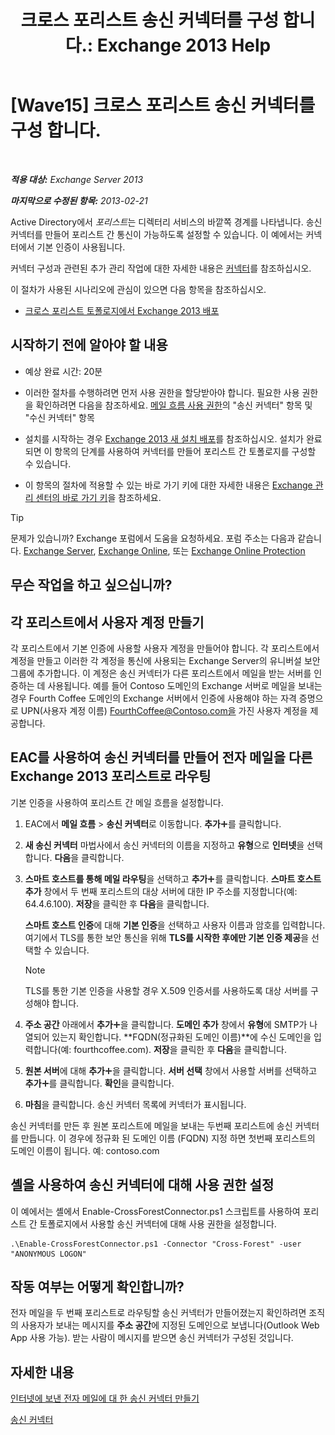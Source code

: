 ﻿---
title: " 크로스 포리스트 송신 커넥터를 구성 합니다.: Exchange 2013 Help"
TOCTitle: " 크로스 포리스트 송신 커넥터를 구성 합니다."
ms:assetid: 7840d172-071e-4f13-9379-2fe1eee1a7cc
ms:mtpsurl: https://technet.microsoft.com/ko-kr/library/JJ945053(v=EXCHG.150)
ms:contentKeyID: 52058089
ms.date: 05/22/2018
mtps_version: v=EXCHG.150
ms.translationtype: MT
---

# [Wave15] 크로스 포리스트 송신 커넥터를 구성 합니다.

 

_**적용 대상:** Exchange Server 2013_

_**마지막으로 수정된 항목:** 2013-02-21_

Active Directory에서 *포리스트*는 디렉터리 서비스의 바깥쪽 경계를 나타냅니다. 송신 커넥터를 만들어 포리스트 간 통신이 가능하도록 설정할 수 있습니다. 이 예에서는 커넥터에서 기본 인증이 사용됩니다.

커넥터 구성과 관련된 추가 관리 작업에 대한 자세한 내용은 [커넥터](connectors-exchange-2013-help.md)를 참조하십시오.

이 절차가 사용된 시나리오에 관심이 있으면 다음 항목을 참조하십시오.

  - [크로스 포리스트 토폴로지에서 Exchange 2013 배포](deploy-exchange-2013-in-a-cross-forest-topology-exchange-2013-help.md)

## 시작하기 전에 알아야 할 내용

  - 예상 완료 시간: 20분

  - 이러한 절차를 수행하려면 먼저 사용 권한을 할당받아야 합니다. 필요한 사용 권한을 확인하려면 다음을 참조하세요. [메일 흐름 사용 권한](mail-flow-permissions-exchange-2013-help.md)의 "송신 커넥터" 항목 및 "수신 커넥터" 항목

  - 설치를 시작하는 경우 [Exchange 2013 새 설치 배포](deploy-a-new-installation-of-exchange-2013-exchange-2013-help.md)를 참조하십시오. 설치가 완료되면 이 항목의 단계를 사용하여 커넥터를 만들어 포리스트 간 토폴로지를 구성할 수 있습니다.

  - 이 항목의 절차에 적용할 수 있는 바로 가기 키에 대한 자세한 내용은 [Exchange 관리 센터의 바로 가기 키](keyboard-shortcuts-in-the-exchange-admin-center-exchange-online-protection-help.md)을 참조하세요.


> [!TIP]
> 문제가 있습니까? Exchange 포럼에서 도움을 요청하세요. 포럼 주소는 다음과 같습니다. <A href="https://go.microsoft.com/fwlink/p/?linkid=60612">Exchange Server</A>, <A href="https://go.microsoft.com/fwlink/p/?linkid=267542">Exchange Online</A>, 또는 <A href="https://go.microsoft.com/fwlink/p/?linkid=285351">Exchange Online Protection</A>



## 무슨 작업을 하고 싶으십니까?

## 각 포리스트에서 사용자 계정 만들기

각 포리스트에서 기본 인증에 사용할 사용자 계정을 만들어야 합니다. 각 포리스트에서 계정을 만들고 이러한 각 계정을 통신에 사용되는 Exchange Server의 유니버설 보안 그룹에 추가합니다. 이 계정은 송신 커넥터가 다른 포리스트에서 메일을 받는 서버를 인증하는 데 사용됩니다. 예를 들어 Contoso 도메인의 Exchange 서버로 메일을 보내는 경우 Fourth Coffee 도메인의 Exchange 서버에서 인증에 사용해야 하는 자격 증명으로 UPN(사용자 계정 이름) FourthCoffee@Contoso.com을 가진 사용자 계정을 제공합니다.

## EAC를 사용하여 송신 커넥터를 만들어 전자 메일을 다른 Exchange 2013 포리스트로 라우팅

기본 인증을 사용하여 포리스트 간 메일 흐름을 설정합니다.

1.  EAC에서 **메일 흐름** \> **송신 커넥터**로 이동합니다. **추가**![아이콘 추가](images/JJ218640.c1e75329-d6d7-4073-a27d-498590bbb558(EXCHG.150).gif "아이콘 추가")를 클릭합니다.

2.  **새 송신 커넥터** 마법사에서 송신 커넥터의 이름을 지정하고 **유형**으로 **인터넷**을 선택합니다. **다음**을 클릭합니다.

3.  **스마트 호스트를 통해 메일 라우팅**을 선택하고 **추가**![아이콘 추가](images/JJ218640.c1e75329-d6d7-4073-a27d-498590bbb558(EXCHG.150).gif "아이콘 추가")를 클릭합니다. **스마트 호스트 추가** 창에서 두 번째 포리스트의 대상 서버에 대한 IP 주소를 지정합니다(예: 64.4.6.100). **저장**을 클릭한 후 **다음**을 클릭합니다.
    
    **스마트 호스트 인증**에 대해 **기본 인증**을 선택하고 사용자 이름과 암호를 입력합니다. 여기에서 TLS를 통한 보안 통신을 위해 **TLS를 시작한 후에만 기본 인증 제공**을 선택할 수 있습니다.
    

    > [!NOTE]
    > TLS를 통한 기본 인증을 사용할 경우 X.509 인증서를 사용하도록 대상 서버를 구성해야 합니다.



4.  **주소 공간** 아래에서 **추가**![아이콘 추가](images/JJ218640.c1e75329-d6d7-4073-a27d-498590bbb558(EXCHG.150).gif "아이콘 추가")을 클릭합니다. **도메인 추가** 창에서 **유형**에 SMTP가 나열되어 있는지 확인합니다. **FQDN(정규화된 도메인 이름)**에 수신 도메인을 입력합니다(예: fourthcoffee.com). **저장**을 클릭한 후 **다음**을 클릭합니다.

5.  **원본 서버**에 대해 **추가**![아이콘 추가](images/JJ218640.c1e75329-d6d7-4073-a27d-498590bbb558(EXCHG.150).gif "아이콘 추가")을 클릭합니다. **서버 선택** 창에서 사용할 서버를 선택하고 **추가**![아이콘 추가](images/JJ218640.c1e75329-d6d7-4073-a27d-498590bbb558(EXCHG.150).gif "아이콘 추가")를 클릭합니다. **확인**을 클릭합니다.

6.  **마침**을 클릭합니다. 송신 커넥터 목록에 커넥터가 표시됩니다.

송신 커넥터를 만든 후 원본 포리스트에 메일을 보내는 두번째 포리스트에 송신 커넥터를 만듭니다. 이 경우에 정규화 된 도메인 이름 (FQDN) 지정 하면 첫번째 포리스트의 도메인 이름이 됩니다. 예: contoso.com

## 셸을 사용하여 송신 커넥터에 대해 사용 권한 설정

이 예에서는 셸에서 Enable-CrossForestConnector.ps1 스크립트를 사용하여 포리스트 간 토폴로지에서 사용할 송신 커넥터에 대해 사용 권한을 설정합니다.

    .\Enable-CrossForestConnector.ps1 -Connector "Cross-Forest" -user "ANONYMOUS LOGON"

## 작동 여부는 어떻게 확인합니까?

전자 메일을 두 번째 포리스트로 라우팅할 송신 커넥터가 만들어졌는지 확인하려면 조직의 사용자가 보내는 메시지를 **주소 공간**에 지정된 도메인으로 보냅니다(Outlook Web App 사용 가능). 받는 사람이 메시지를 받으면 송신 커넥터가 구성된 것입니다.

## 자세한 내용

[인터넷에 보낸 전자 메일에 대 한 송신 커넥터 만들기](create-a-send-connector-for-email-sent-to-the-internet-exchange-2013-help.md)

[송신 커넥터](send-connectors-exchange-2013-help.md)


